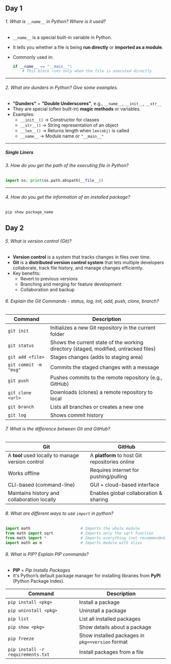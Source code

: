 ## Day 1

###### 1. What is `__name__` in Python? Where is it used?
* `__name__` is a special built-in variable in Python.
* It tells you whether a file is being **run directly** or **imported as a module**.
* Commonly used in:

  ```python
  if __name__ == "__main__":
      # This block runs only when the file is executed directly
  ```

---

###### 2. What are dunders in Python? Give some examples.
* **"Dunders"** = **"Double Underscores"**, e.g., `__name__`, `__init__`, `__str__`
* They are special (often built-in) **magic methods** or variables.
* Examples:
  * `__init__()` → Constructor for classes
  * `__str__()` → String representation of an object
  * `__len__()` → Returns length when `len(obj)` is called
  * `__name__` → Module name or `"__main__"`

---

##### Single Liners

###### 3. How do you get the path of the executing file in Python?

```python
import os; print(os.path.abspath(__file__))
```

---
###### 4. How do you get the information of an installed package?

```bash
pip show package_name
```


## Day 2
###### 5. What is version control (Git)?
- **Version control** is a system that tracks changes in files over time.
- **Git** is a **distributed version control system** that lets multiple developers collaborate, track file history, and manage changes efficiently.
- Key benefits:
    - Revert to previous versions
    - Branching and merging for feature development
    - Collaboration and backup
###### 6. Explain the Git Commands - status, log, init, add, push, clone, branch?
| Command               | Description                                                                          |
| --------------------- | ------------------------------------------------------------------------------------ |
| `git init`            | Initializes a new Git repository in the current folder                               |
| `git status`          | Shows the current state of the working directory (staged, modified, untracked files) |
| `git add <file>`      | Stages changes (adds to staging area)                                                |
| `git commit -m "msg"` | Commits the staged changes with a message                                            |
| `git push`            | Pushes commits to the remote repository (e.g., GitHub)                               |
| `git clone <url>`     | Downloads (clones) a remote repository to local                                      |
| `git branch`          | Lists all branches or creates a new one                                              |
| `git log`             | Shows commit history                                                                 |

###### 7. What is the difference between Git and GitHub?
|Git|GitHub|
|---|---|
|A **tool** used locally to manage version control|A **platform** to host Git repositories online|
|Works offline|Requires internet for pushing/pulling|
|CLI-based (command-line)|GUI + cloud-based interface|
|Maintains history and collaboration locally|Enables global collaboration & sharing|

###### 8. What are different ways to use `import` in python?
```python
import math                      # Imports the whole module
from math import sqrt            # Imports only the sqrt function
from math import *               # Imports everything (not recommended)
import math as m                 # Imports module with alias
```

###### 9. What is PIP? Explain PIP commands?
- **PIP** = _Pip Installs Packages_
- It's Python’s default package manager for installing libraries from **PyPI** (Python Package Index).

|Command|Description|
|---|---|
|`pip install <pkg>`|Install a package|
|`pip uninstall <pkg>`|Uninstall a package|
|`pip list`|List all installed packages|
|`pip show <pkg>`|Show details about a package|
|`pip freeze`|Show installed packages in `pkg==version` format|
|`pip install -r requirements.txt`|Install packages from a file|